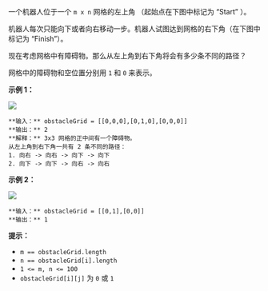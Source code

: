 一个机器人位于一个 `m x n` 网格的左上角 （起始点在下图中标记为 “Start” ）。

机器人每次只能向下或者向右移动一步。机器人试图达到网格的右下角（在下图中标记为 “Finish”）。

现在考虑网格中有障碍物。那么从左上角到右下角将会有多少条不同的路径？

网格中的障碍物和空位置分别用 `1` 和 `0` 来表示。



**示例 1：**

![](https://assets.leetcode.com/uploads/2020/11/04/robot1.jpg)

    
    
    **输入：** obstacleGrid = [[0,0,0],[0,1,0],[0,0,0]]
    **输出：** 2
    **解释：** 3x3 网格的正中间有一个障碍物。
    从左上角到右下角一共有 2 条不同的路径：
    1. 向右 -> 向右 -> 向下 -> 向下
    2. 向下 -> 向下 -> 向右 -> 向右
    

**示例 2：**

![](https://assets.leetcode.com/uploads/2020/11/04/robot2.jpg)

    
    
    **输入：** obstacleGrid = [[0,1],[0,0]]
    **输出：** 1
    



**提示：**

  * `m == obstacleGrid.length`
  * `n == obstacleGrid[i].length`
  * `1 <= m, n <= 100`
  * `obstacleGrid[i][j]` 为 `0` 或 `1`


